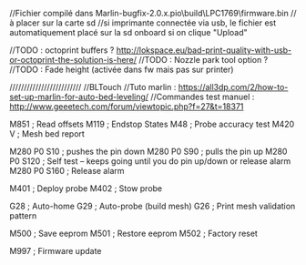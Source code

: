 //Fichier compilé dans Marlin-bugfix-2.0.x\.pio\build\LPC1769\firmware.bin
//à placer sur la carte sd
//si imprimante connectée via usb, le fichier est automatiquement placé sur la sd onboard si on clique "Upload"

//TODO : octoprint buffers ? http://lokspace.eu/bad-print-quality-with-usb-or-octoprint-the-solution-is-here/
//TODO : Nozzle park tool option ? 
//TODO : Fade height (activée dans fw mais pas sur printer)


/////////////////////////
//BLTouch
//Tuto marlin : https://all3dp.com/2/how-to-set-up-marlin-for-auto-bed-leveling/
//Commandes test manuel : http://www.geeetech.com/forum/viewtopic.php?f=27&t=18371

M851 ; Read offsets
M119 ; Endstop States
M48 ; Probe accuracy test
M420 V ; Mesh bed report

M280 P0 S10 ; pushes the pin down
M280 P0 S90 ; pulls the pin up
M280 P0 S120 ; Self test – keeps going until you do pin up/down or release alarm
M280 P0 S160 ; Release alarm

M401 ; Deploy probe
M402 ; Stow probe

G28 ; Auto-home
G29 ; Auto-probe (build mesh)
G26 ; Print mesh validation pattern

M500 ; Save eeprom
M501 ; Restore eeprom
M502 ; Factory reset


M997 ; Firmware update
